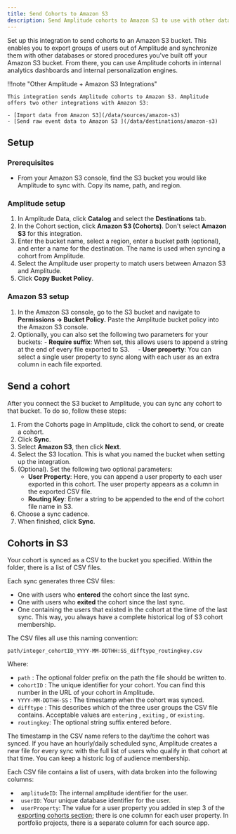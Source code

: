 ```yaml
---
title: Send Cohorts to Amazon S3
description: Send Amplitude cohorts to Amazon S3 to use with other databases and internal analytics.
---
```


Set up this integration to send cohorts to an Amazon S3 bucket. This enables you to export groups of users out of Amplitude and synchronize them with other databases or stored procedures you've built off your Amazon S3 bucket. From there, you can use Amplitude cohorts in internal analytics dashboards and internal personalization engines.

!!!note "Other Amplitude + Amazon S3 Integrations"

    This integration sends Amplitude cohorts to Amazon S3. Amplitude offers two other integrations with Amazon S3: 

    - [Import data from Amazon S3](/data/sources/amazon-s3)
    - [Send raw event data to Amazon S3 ](/data/destinations/amazon-s3)

## Setup

### Prerequisites

- From your Amazon S3 console, find the S3 bucket you would like Amplitude to sync with. Copy its name, path, and region.

### Amplitude setup

1. In Amplitude Data, click **Catalog** and select the **Destinations** tab.
2. In the Cohort section, click **Amazon S3 (Cohorts)**. Don't select **Amazon S3** for this integration. 
3. Enter the bucket name, select a region, enter a bucket path (optional), and enter a name for the destination. The name is used when syncing a cohort from Amplitude. 
4. Select the Amplitude user property to match users between Amazon S3 and Amplitude. 
5. Click **Copy Bucket Policy**. 

### Amazon S3 setup

1. In the Amazon S3 console, go to the S3 bucket and navigate to **Permissions → Bucket Policy.** Paste the Amplitude bucket policy into the Amazon S3 console.
2. Optionally, you can also set the following two parameters for your buckets:
    - **Require suffix**: When set, this allows users to append a string at the end of every file exported to S3.
    - **User property**: You can select a single user property to sync along with each user as an extra column in each file exported.

## Send a cohort

After you connect the S3 bucket to Amplitude, you can sync any cohort to that bucket. To do so, follow these steps:

1. From the Cohorts page in Amplitude, click the cohort to send, or create a cohort.
2. Click **Sync**.
3. Select **Amazon S3**, then click **Next**.
4. Select the S3 location. This is what you named the bucket when setting up the integration.
5. (Optional). Set the following two optional parameters:
      - **User Property**: Here, you can append a user property to each user exported in this cohort. The user property appears as a column in the exported CSV file.
      - **Routing Key**: Enter a string to be appended to the end of the cohort file name in S3.
6. Choose a sync cadence. 
7. When finished, click **Sync**.

## Cohorts in S3

Your cohort is synced as a CSV to the bucket you specified. Within the folder, there is a list of CSV files.

Each sync generates three CSV files: 

- One with users who **entered** the cohort since the last sync.
- One with users who **exited** the cohort since the last sync.
- One containing the users that existed in the cohort at the time of the last sync. This way, you always have a complete historical log of S3 cohort membership.

The CSV files all use this naming convention:

`path/integer_cohortID_YYYY-MM-DDTHH:SS_difftype_routingkey.csv`

Where:

- `path` : The optional folder prefix on the path the file should be written to.
- `cohortID` : The unique identifier for your cohort. You can find this number in the URL of your cohort in Amplitude.
- `YYYY-MM-DDTHH-SS` : The timestamp when the cohort was synced.
- `difftype` : This describes which of the three user groups the CSV file contains. Acceptable values are `entering` , `exiting` , or `existing`.
- `routingkey`: The optional string suffix entered before.

The timestamp in the CSV name refers to the day/time the cohort was synced. If you have an hourly/daily scheduled sync, Amplitude creates a new file for every sync with the full list of users who qualify in that cohort at that time. You can keep a historic log of audience membership.

Each CSV file contains a list of users, with data broken into the following columns:

- ` amplitudeID`: The internal amplitude identifier for the user.
- ` userID`: Your unique database identifier for the user.
- ` userProperty`: The value for a user property you added in step 3 of the [exporting cohorts section](https://help.amplitude.com/hc/en-us/articles/360051952812#h_01EYC3JN2PG1WTH6BK2R597JN2); there is one column for each user property. In portfolio projects, there is a separate column for each source app.